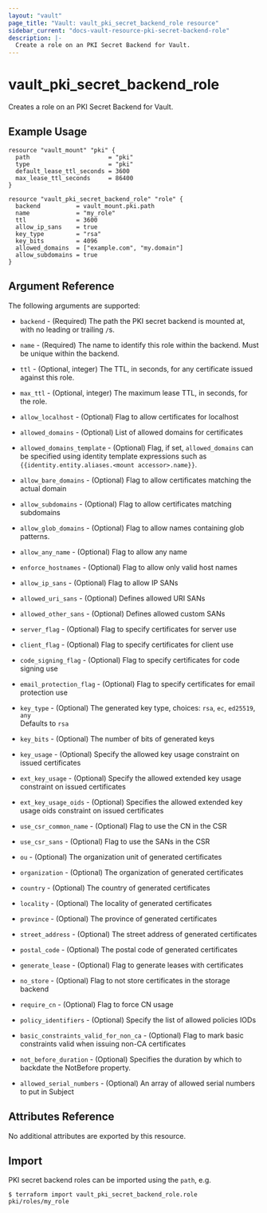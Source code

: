 ```yaml
---
layout: "vault"
page_title: "Vault: vault_pki_secret_backend_role resource"
sidebar_current: "docs-vault-resource-pki-secret-backend-role"
description: |-
  Create a role on an PKI Secret Backend for Vault.
---
```


# vault\_pki\_secret\_backend\_role

Creates a role on an PKI Secret Backend for Vault.

## Example Usage

```hcl
resource "vault_mount" "pki" {
  path                      = "pki"
  type                      = "pki"
  default_lease_ttl_seconds = 3600
  max_lease_ttl_seconds     = 86400
}

resource "vault_pki_secret_backend_role" "role" {
  backend          = vault_mount.pki.path
  name             = "my_role"
  ttl              = 3600
  allow_ip_sans    = true
  key_type         = "rsa"
  key_bits         = 4096
  allowed_domains  = ["example.com", "my.domain"]
  allow_subdomains = true
}
```

## Argument Reference

The following arguments are supported:

* `backend` - (Required) The path the PKI secret backend is mounted at, with no leading or trailing `/`s.

* `name` - (Required) The name to identify this role within the backend. Must be unique within the backend.

* `ttl` - (Optional, integer) The TTL, in seconds, for any certificate issued against this role.

* `max_ttl` - (Optional, integer) The maximum lease TTL, in seconds, for the role.

* `allow_localhost` - (Optional) Flag to allow certificates for localhost

* `allowed_domains` - (Optional) List of allowed domains for certificates 

* `allowed_domains_template` - (Optional) Flag, if set, `allowed_domains` can be specified using identity template expressions such as `{{identity.entity.aliases.<mount accessor>.name}}`.

* `allow_bare_domains` - (Optional) Flag to allow certificates matching the actual domain

* `allow_subdomains` - (Optional) Flag to allow certificates matching subdomains

* `allow_glob_domains` - (Optional) Flag to allow names containing glob patterns.

* `allow_any_name` - (Optional) Flag to allow any name

* `enforce_hostnames` - (Optional) Flag to allow only valid host names

* `allow_ip_sans` - (Optional) Flag to allow IP SANs

* `allowed_uri_sans` - (Optional) Defines allowed URI SANs

* `allowed_other_sans` - (Optional) Defines allowed custom SANs

* `server_flag` - (Optional) Flag to specify certificates for server use

* `client_flag` - (Optional) Flag to specify certificates for client use

* `code_signing_flag` - (Optional) Flag to specify certificates for code signing use

* `email_protection_flag` - (Optional) Flag to specify certificates for email protection use

* `key_type` - (Optional) The generated key type, choices: `rsa`, `ec`, `ed25519`, `any`  
  Defaults to `rsa`

* `key_bits` - (Optional) The number of bits of generated keys

* `key_usage` - (Optional) Specify the allowed key usage constraint on issued certificates

* `ext_key_usage` - (Optional) Specify the allowed extended key usage constraint on issued certificates

* `ext_key_usage_oids` - (Optional) Specifies the allowed extended key usage oids constraint on issued certificates

* `use_csr_common_name` - (Optional) Flag to use the CN in the CSR

* `use_csr_sans` - (Optional) Flag to use the SANs in the CSR

* `ou` - (Optional) The organization unit of generated certificates

* `organization` - (Optional) The organization of generated certificates

* `country` - (Optional) The country of generated certificates

* `locality` - (Optional) The locality of generated certificates

* `province` - (Optional) The province of generated certificates

* `street_address` - (Optional) The street address of generated certificates

* `postal_code` - (Optional) The postal code of generated certificates

* `generate_lease` - (Optional) Flag to generate leases with certificates

* `no_store` - (Optional) Flag to not store certificates in the storage backend

* `require_cn` - (Optional) Flag to force CN usage

* `policy_identifiers` - (Optional) Specify the list of allowed policies IODs

* `basic_constraints_valid_for_non_ca` - (Optional) Flag to mark basic constraints valid when issuing non-CA certificates

* `not_before_duration` - (Optional) Specifies the duration by which to backdate the NotBefore property.

* `allowed_serial_numbers` - (Optional) An array of allowed serial numbers to put in Subject

## Attributes Reference

No additional attributes are exported by this resource.

## Import

PKI secret backend roles can be imported using the `path`, e.g.

```
$ terraform import vault_pki_secret_backend_role.role pki/roles/my_role
```
